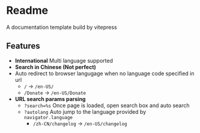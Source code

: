 # Readme

A documentation template build by vitepress

## Features

* **International** Multi language supported
* **Search in Chinese (Not perfect)**
* Auto redirect to browser langugage when no language code specified in url
  * `/` -> `/en-US/`
  * `/Donate` -> `/en-US/Donate`
* **URL search params parsing**
  * `?search=%s` Once page is loaded, open search box and auto search
  * `?autolang` Auto jump to the language provided by `navigator.language`
    * `/zh-CN/changelog` -> `/en-US/changelog`

